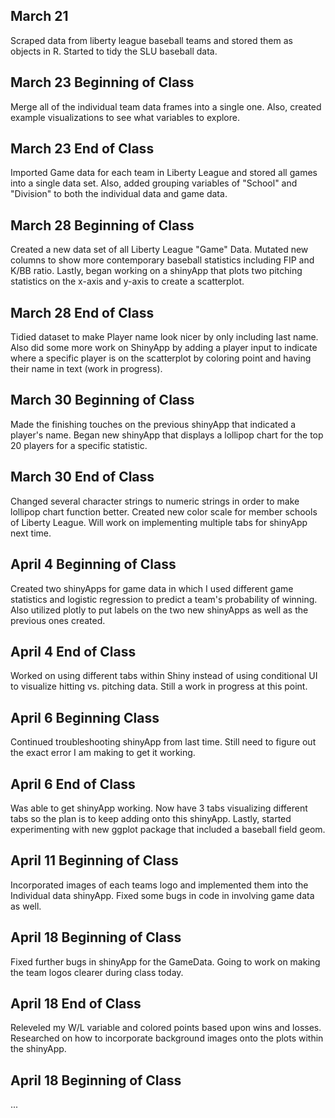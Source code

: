 ## March 21

Scraped data from liberty league baseball teams and stored them as objects in R. Started to tidy the SLU baseball data.

## March 23 Beginning of Class

Merge all of the individual team data frames into a single one. Also, created example visualizations to see what variables to explore.

## March 23 End of Class

Imported Game data for each team in Liberty League and stored all games into a single data set. Also, added grouping variables of "School" and "Division" to both the individual data and game data.

## March 28 Beginning of Class

Created a new data set of all Liberty League "Game" Data. Mutated new columns to show more contemporary baseball statistics including FIP and K/BB ratio. Lastly, began working on a shinyApp that plots two pitching statistics on the x-axis and y-axis to create a scatterplot.

## March 28 End of Class

Tidied dataset to make Player name look nicer by only including last name. Also did some more work on ShinyApp by adding a player input to indicate where a specific player is on the scatterplot by coloring point and having their name in text (work in progress).

## March 30 Beginning of Class

Made the finishing touches on the previous shinyApp that indicated a player's name. Began new shinyApp that displays a lollipop chart for the top 20 players for a specific statistic.

## March 30 End of Class

Changed several character strings to numeric strings in order to make lollipop chart function better. Created new color scale for member schools of Liberty League. Will work on implementing multiple tabs for shinyApp next time.

## April 4 Beginning of Class

Created two shinyApps for game data in which I used different game statistics and logistic regression to predict a team's probability of winning. Also utilized plotly to put labels on the two new shinyApps as well as the previous ones created.

## April 4 End of Class

Worked on using different tabs within Shiny instead of using conditional UI to visualize hitting vs. pitching data. Still a work in progress at this point.

## April 6 Beginning Class

Continued troubleshooting shinyApp from last time. Still need to figure out the exact error I am making to get it working.

## April 6 End of Class

Was able to get shinyApp working. Now have 3 tabs visualizing different tabs so the plan is to keep adding onto this shinyApp. Lastly, started experimenting with new ggplot package that included a baseball field geom.

## April 11 Beginning of Class

Incorporated images of each teams logo and implemented them into the Individual data shinyApp. Fixed some bugs in code in involving game data as well.

## April 18 Beginning of Class

Fixed further bugs in shinyApp for the GameData. Going to work on making the team logos clearer during class today.

## April 18 End of Class

Releveled my W/L variable and colored points based upon wins and losses. Researched on how to incorporate background images onto the plots within the shinyApp.

## April 18 Beginning of Class

...
